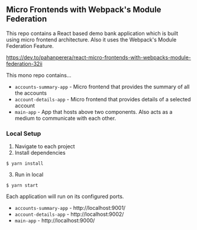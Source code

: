 ## Micro Frontends with Webpack's Module Federation

This repo contains a React based demo bank application which is built using micro frontend architecture. Also it uses the Webpack's Module Federation Feature.

https://dev.to/pahanperera/react-micro-frontends-with-webpacks-module-federation-32ii


This mono repo contains...

- `accounts-summary-app` - Micro frontend that provides the summary of all the accounts
- `account-details-app` - Micro frontend that provides details of a selected account
- `main-app` - App that hosts above two components. Also acts as a medium to communicate with each other.

### Local Setup

1. Navigate to each project
2. Install dependencies

```
$ yarn install
```

3. Run in local

```
$ yarn start
```

Each application will run on its configured ports.

- `accounts-summary-app` - http://localhost:9001/
- `account-details-app` - http://localhost:9002/
- `main-app` - http://localhost:9000/

